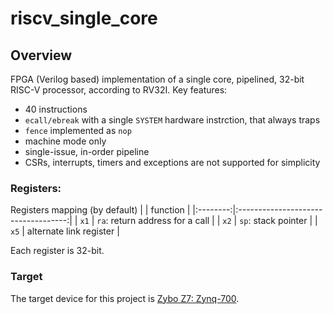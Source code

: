 # riscv_single_core
## Overview
FPGA (Verilog based) implementation of a single core, pipelined, 32-bit RISC-V processor, according to RV32I.
Key features:
- 40 instructions
- ```ecall/ebreak``` with a single ```SYSTEM``` hardware instrction, that always traps
- ```fence``` implemented as ```nop```
- machine mode only
- single-issue, in-order pipeline
- CSRs, interrupts, timers and exceptions are not supported for simplicity

### Registers:
Registers mapping (by default)
|          |               function              |
|:--------:|:-----------------------------------:|
| ```x1``` | ```ra```: return address for a call |
| ```x2``` |       ```sp```: stack pointer       |
| ```x5``` |       alternate link register       |

Each register is 32-bit.

### Target
The target device for this project is [Zybo Z7: Zynq-700](https://digilent.com/reference/programmable-logic/zybo-z7/start).
